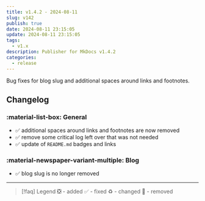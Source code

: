 ```yaml
---
title: v1.4.2 - 2024-08-11
slug: v142
publish: true
date: 2024-08-11 23:15:05
update: 2024-08-11 23:15:05
tags:
  - v1.x
description: Publisher for MkDocs v1.4.2
categories:
  - release
---
```


Bug fixes for blog slug and additional spaces around links and footnotes.

<!-- more -->

## Changelog

### :material-list-box: General

- ✅ additional spaces around links and footnotes are now removed
- ✅ remove some critical log left over that was not needed
- ✅ update of `README.md` badges and links

### :material-newspaper-variant-multiple: Blog

- ✅ blog slug is no longer removed

---

> [!faq] Legend
> ❎ - added ✅ - fixed ♻️ - changed 🚫 - removed
